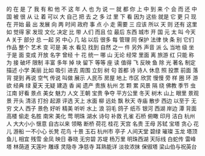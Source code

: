 的
在
是
了
我
有
和
他
不
这
年
人
也
为
说
一
就
都
你
上
中
到
来
个
会
而
还
中国
被
很
从
让
着
可以
大
自己
把
去
之
多
过
里
下
看
因为
这些
就是
它
更
只
现在
开始
最
出
发展
向
两
时间
政府
事
点
小
走
需要
三
应该
所以
天
则
还有
这里
如
觉得
家
发现
文化
决定
比
带
人们
而且
位
最后
东西
城市
开
国
元
太
叫
今天
A
关于
部分
总
一起
另
中心
几
站
以后
很多
每
管理
同
保护
法律
快
条
别
它们
作品
整个
艺术
变
可是
美
水
看见
找到
自然
之一
件
另外
声音
派
么
当地
级
坐
于是
面
变成
开放
名字
曾经
十
花
统一
哪
山
无论
经常
里面
离
旅游
红
只能
称为
接
破坏
限制
丰富
多年
掉
块
留下
等等
座
读
值得
飞
反映
鱼
除
光
著名
制定
描述
小学
美丽
比如
吸引
进去
周围
立刻
树
句
首都
诗
诗人
休息
照
投票
前面
落
背
提到
再说
空气
传说
叫做
展示
人民币
房屋
地上
市区
欣赏
慢慢
旁
样
圈
环
游
欲
经典
绿
夏天
无疑
建造
香
闻
遗产
贵族
杭州
怎
颗
累
风景
隔
绕
佛教
季节
虫
江南
好看
景点
美女
魅力
人文
王朝
宝贵
争夺
平方公里
冬天
树木
山上
眼里
景观
景
开头
清洁
打扮
起源
评选
天上
水面
柳
远处
飘
秋天
寺庙
散步
西边
以至于
无穷
文人
西子
景色
好听
精美
听听
水上
浪
羽毛
鸽子
纸币
银河
西湖
岸边
潭
背面
高楼
偷走
名胜
南宋
美化
莺
明珠
湖水
诗句
补救
孔雀
石桥
俯瞰
印月
洁白
杭州人
大大小小
惬意
自古以来
领略
断桥
荷花
桂花
天宫
名贵
王母
苏轼
宝塔
贪心
花儿
游船
一不小心
长凳
花鸟
十景
玉石
杭州市
亭子
人间天堂
碧绿
璀璨
玉龙
塔顶
鱼儿
相宜
残雪
金凤
映日
春晓
无穷碧
苏堤
杨万里
明珠西湖
天际线
白蛇传
雷峰塔
林荫道
天莲叶
雕琢
灵隐寺
净慈寺
耳熟能详
淡妆浓抹
保俶塔
梁山伯与祝英台
 

